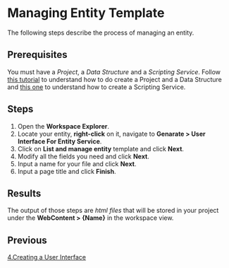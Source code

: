 # Managing Entity Template

The following steps describe the process of managing an entity.

## Prerequisites

You must have a _Project_, a _Data Structure_ and a _Scripting Service_. Follow [this tutorial](1.DataStructures.md) to understand how to do create a Project and a Data Structure and [this one](2.ScriptingService.md) to understand how to create a Scripting Service.

## Steps

1. Open the **Workspace Explorer**.
2. Locate your entity, **right-click** on it, navigate to **Genarate > User Interface For Entity Service**.
3. Click on **List and manage entity** template and click **Next**.
4. Modify all the fields you need and click **Next**.
5. Input a name for your file and click **Next**.
6. Input a page title and click **Finish**.

## Results

The output of those steps are _html files_ that will be stored in your project under the **WebContent > {Name}** in the workspace view.

## Previous 

[4.Creating a User Interface](4.UserInterfaces.md)
